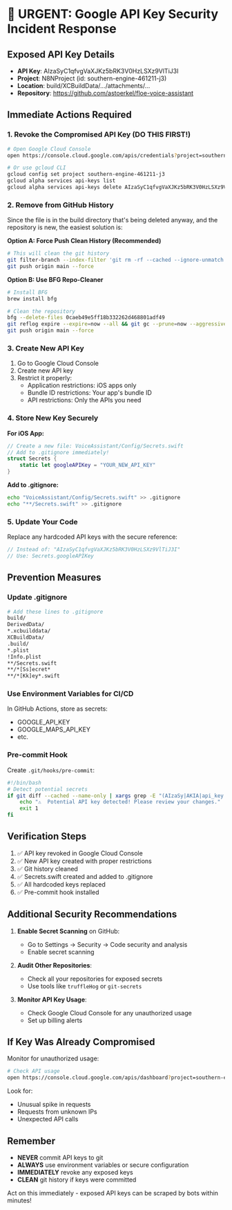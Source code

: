 # 🚨 URGENT: Google API Key Security Incident Response

## Exposed API Key Details
- **API Key**: AIzaSyC1qfvgVaXJKz5bRK3V0HzLSXz9VlTiJ3I
- **Project**: N8NProject (id: southern-engine-461211-j3)
- **Location**: build/XCBuildData/.../attachments/...
- **Repository**: https://github.com/astoerkel/floe-voice-assistant

## Immediate Actions Required

### 1. Revoke the Compromised API Key (DO THIS FIRST!)

```bash
# Open Google Cloud Console
open https://console.cloud.google.com/apis/credentials?project=southern-engine-461211-j3

# Or use gcloud CLI
gcloud config set project southern-engine-461211-j3
gcloud alpha services api-keys list
gcloud alpha services api-keys delete AIzaSyC1qfvgVaXJKz5bRK3V0HzLSXz9VlTiJ3I
```

### 2. Remove from GitHub History

Since the file is in the build directory that's being deleted anyway, and the repository is new, the easiest solution is:

**Option A: Force Push Clean History (Recommended)**
```bash
# This will clean the git history
git filter-branch --index-filter 'git rm -rf --cached --ignore-unmatch build/' HEAD
git push origin main --force
```

**Option B: Use BFG Repo-Cleaner**
```bash
# Install BFG
brew install bfg

# Clean the repository
bfg --delete-files 0caeb49e5ff18b332262d468801adf49 
git reflog expire --expire=now --all && git gc --prune=now --aggressive
git push origin main --force
```

### 3. Create New API Key

1. Go to Google Cloud Console
2. Create new API key
3. Restrict it properly:
   - Application restrictions: iOS apps only
   - Bundle ID restrictions: Your app's bundle ID
   - API restrictions: Only the APIs you need

### 4. Store New Key Securely

**For iOS App:**
```swift
// Create a new file: VoiceAssistant/Config/Secrets.swift
// Add to .gitignore immediately!
struct Secrets {
    static let googleAPIKey = "YOUR_NEW_API_KEY"
}
```

**Add to .gitignore:**
```bash
echo "VoiceAssistant/Config/Secrets.swift" >> .gitignore
echo "**/Secrets.swift" >> .gitignore
```

### 5. Update Your Code

Replace any hardcoded API keys with the secure reference:
```swift
// Instead of: "AIzaSyC1qfvgVaXJKz5bRK3V0HzLSXz9VlTiJ3I"
// Use: Secrets.googleAPIKey
```

## Prevention Measures

### Update .gitignore
```bash
# Add these lines to .gitignore
build/
DerivedData/
*.xcbuilddata/
XCBuildData/
.build/
*.plist
!Info.plist
**/Secrets.swift
**/*[Ss]ecret*
**/*[Kk]ey*.swift
```

### Use Environment Variables for CI/CD
In GitHub Actions, store as secrets:
- GOOGLE_API_KEY
- GOOGLE_MAPS_API_KEY
- etc.

### Pre-commit Hook
Create `.git/hooks/pre-commit`:
```bash
#!/bin/bash
# Detect potential secrets
if git diff --cached --name-only | xargs grep -E "(AIzaSy|AKIA|api_key|apikey)" 2>/dev/null; then
    echo "⚠️  Potential API key detected! Please review your changes."
    exit 1
fi
```

## Verification Steps

1. ✅ API key revoked in Google Cloud Console
2. ✅ New API key created with proper restrictions
3. ✅ Git history cleaned
4. ✅ Secrets.swift created and added to .gitignore
5. ✅ All hardcoded keys replaced
6. ✅ Pre-commit hook installed

## Additional Security Recommendations

1. **Enable Secret Scanning** on GitHub:
   - Go to Settings → Security → Code security and analysis
   - Enable secret scanning

2. **Audit Other Repositories**:
   - Check all your repositories for exposed secrets
   - Use tools like `truffleHog` or `git-secrets`

3. **Monitor API Key Usage**:
   - Check Google Cloud Console for any unauthorized usage
   - Set up billing alerts

## If Key Was Already Compromised

Monitor for unauthorized usage:
```bash
# Check API usage
open https://console.cloud.google.com/apis/dashboard?project=southern-engine-461211-j3
```

Look for:
- Unusual spike in requests
- Requests from unknown IPs
- Unexpected API calls

## Remember

- **NEVER** commit API keys to git
- **ALWAYS** use environment variables or secure configuration
- **IMMEDIATELY** revoke any exposed keys
- **CLEAN** git history if keys were committed

Act on this immediately - exposed API keys can be scraped by bots within minutes!